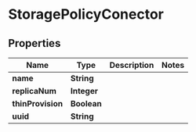 

# StoragePolicyConector


## Properties

Name | Type | Description | Notes
------------ | ------------- | ------------- | -------------
**name** | **String** |  | 
**replicaNum** | **Integer** |  | 
**thinProvision** | **Boolean** |  | 
**uuid** | **String** |  | 



